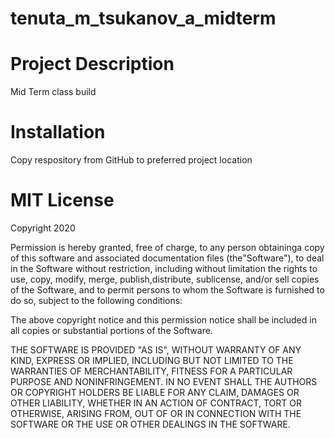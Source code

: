 # tenuta_m_tsukanov_a_midterm

# Project Description
Mid Term class build

# Installation
Copy respository from GitHub to preferred project location

# MIT License
Copyright 2020

Permission is hereby granted, free of charge, to any person obtaininga copy of this software and associated documentation files (the"Software"), to deal in the Software without restriction, including without limitation the rights to use, copy, modify, merge, publish,distribute, sublicense, and/or sell copies of the Software, and to permit persons to whom the Software is furnished to do so, subject to
the following conditions:

The above copyright notice and this permission notice shall be
included in all copies or substantial portions of the Software.

THE SOFTWARE IS PROVIDED "AS IS", WITHOUT WARRANTY OF ANY KIND,
EXPRESS OR IMPLIED, INCLUDING BUT NOT LIMITED TO THE WARRANTIES OF
MERCHANTABILITY, FITNESS FOR A PARTICULAR PURPOSE AND
NONINFRINGEMENT. IN NO EVENT SHALL THE AUTHORS OR COPYRIGHT HOLDERS BE
LIABLE FOR ANY CLAIM, DAMAGES OR OTHER LIABILITY, WHETHER IN AN ACTION
OF CONTRACT, TORT OR OTHERWISE, ARISING FROM, OUT OF OR IN CONNECTION
WITH THE SOFTWARE OR THE USE OR OTHER DEALINGS IN THE SOFTWARE.